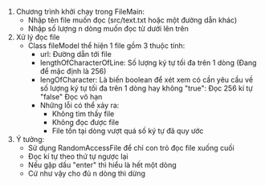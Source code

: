 1. Chương trình khởi chạy trong FileMain:
    - Nhập tên file muốn đọc (src/text.txt hoặc một đường dẫn khác)
    - Nhập số lượng n dòng muốn đọc từ dưới lên trên
2. Xử lý đọc file
    - Class fileModel thể hiện 1 file gồm 3 thuộc tính:
        + url: Đường dẫn tới file
        + lengthOfCharacterOfLine: Số lượng ký tự tối đa trên 1 dòng (Đang để mặc định là 256)
        + lengOfCharacter: Là biến boolean để xét xem có cần yêu cầu về số lượng ký tự tối đa trên 1 dòng hay không
            "true": Đọc 256 kí tự
            "false" Đọc vô hạn
        + Những lỗi có thể xảy ra:
            * Không tìm thấy file
            * Không đọc được file
            * File tồn tại dòng vượt quá số ký tự đã quy ước
3. Ý tưởng:
    - Sử dụng RandomAccessFile để chỉ con trỏ đọc file xuống cuối
    - Đọc kí tự theo thứ tự ngược lại
    - Nếu gặp dấu "enter" thì hiểu là hết một dòng
    - Cứ như vậy cho đủ n dòng thì dừng
